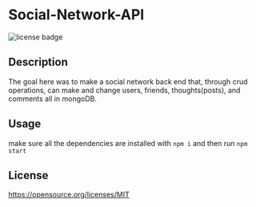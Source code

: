# Social-Network-API
![license badge](https://img.shields.io/badge/license-MIT-blue)

## Description
The goal here was to make a social network back end that, through crud operations, can make and change users, friends, thoughts(posts), and comments all in mongoDB.

## Usage
make sure all the dependencies are installed with `npm i` and then run `npm start`

## License
https://opensource.org/licenses/MIT
